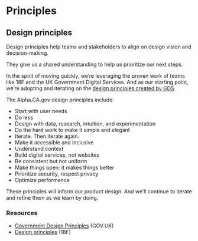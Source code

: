# Principles

## Design principles

Design principles help teams and stakeholders to align on design vision and decision-making.

They give us a shared understanding to help us prioritize our next steps.

In the spirit of moving quickly, we’re leveraging the proven work of teams like 18F and the UK Government Digital Services. And as our starting point, we’re adopting and iterating on the [design principles created by GDS](https://www.gov.uk/guidance/government-design-principles#start-with-user-needs).

The Alpha.CA.gov design principles include:

* Start with user needs
* Do less
* Design with data, research, intuition, and experimentation
* Do the hard work to make it simple and elegant
* Iterate. Then iterate again.
* Make it accessible and inclusive
* Understand context
* Build digital services, not websites
* Be consistent but not uniform
* Make things open: it makes things better
* Prioritize security, respect privacy
* Optimize performance

These principles will inform our product design. And we’ll continue to iterate and refine them as we learn by doing.

### Resources

* [Government Design Principles](https://www.gov.uk/guidance/government-design-principles) (GOV.UK)
* [Design principles](https://methods.18f.gov/decide/design-principles/) (18F)
